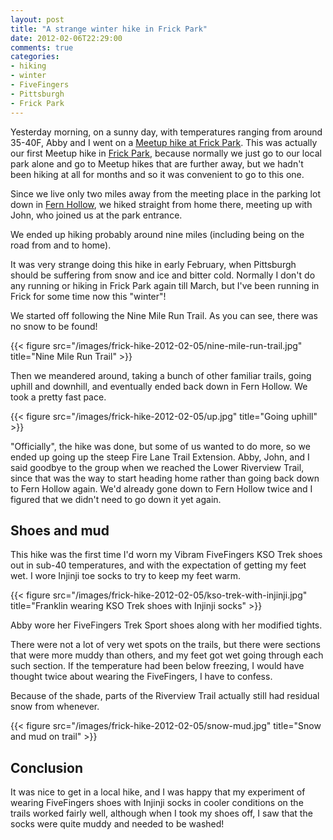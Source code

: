 ```yaml
---
layout: post
title: "A strange winter hike in Frick Park"
date: 2012-02-06T22:29:00
comments: true
categories:
- hiking
- winter
- FiveFingers
- Pittsburgh
- Frick Park
---
```

Yesterday morning, on a sunny day, with temperatures ranging from around 35-40F, Abby and I went on a [Meetup hike at Frick Park](http://www.meetup.com/pittsburghhikers/events/50164712/). This was actually our first Meetup hike in [Frick Park](/blog/categories/frick-park/), because normally we just go to our local park alone and go to Meetup hikes that are further away, but we hadn't been hiking at all for months and so it was convenient to go to this one.

Since we live only two miles away from the meeting place in the parking lot down in [Fern Hollow](/blog/2011/10/15/snapshots-of-pittsburgh-from-a-12-mile-run/), we hiked straight from home there, meeting up with John, who joined us at the park entrance.

We ended up hiking probably around nine miles (including being on the road from and to home).

It was very strange doing this hike in early February, when Pittsburgh should be suffering from snow and ice and bitter cold. Normally I don't do any running or hiking in Frick Park again till March, but I've been running in Frick for some time now this "winter"!

<!--more-->

We started off following the Nine Mile Run Trail. As you can see, there was no snow to be found!

{{< figure src="/images/frick-hike-2012-02-05/nine-mile-run-trail.jpg" title="Nine Mile Run Trail" >}}

Then we meandered around, taking a bunch of other familiar trails, going uphill and downhill, and eventually ended back down in Fern Hollow. We took a pretty fast pace.

{{< figure src="/images/frick-hike-2012-02-05/up.jpg" title="Going uphill" >}}

"Officially", the hike was done, but some of us wanted to do more, so we ended up going up the steep Fire Lane Trail Extension. Abby, John, and I said goodbye to the group when we reached the Lower Riverview Trail, since that was the way to start heading home rather than going back down to Fern Hollow again. We'd already gone down to Fern Hollow twice and I figured that we didn't need to go down it yet again.

## Shoes and mud

This hike was the first time I'd worn my Vibram FiveFingers KSO Trek shoes out in sub-40 temperatures, and with the expectation of getting my feet wet. I wore Injinji toe socks to try to keep my feet warm.

{{< figure src="/images/frick-hike-2012-02-05/kso-trek-with-injinji.jpg" title="Franklin wearing KSO Trek shoes with Injinji socks" >}}

Abby wore her FiveFingers Trek Sport shoes along with her modified tights.

There were not a lot of very wet spots on the trails, but there were sections that were more muddy than others, and my feet got wet going through each such section. If the temperature had been below freezing, I would have thought twice about wearing the FiveFingers, I have to confess.

Because of the shade, parts of the Riverview Trail actually still had residual snow from whenever.

{{< figure src="/images/frick-hike-2012-02-05/snow-mud.jpg" title="Snow and mud on trail" >}}

## Conclusion

It was nice to get in a local hike, and I was happy that my experiment of wearing FiveFingers shoes with Injinji socks in cooler conditions on the trails worked fairly well, although when I took my shoes off, I saw that the socks were quite muddy and needed to be washed!
